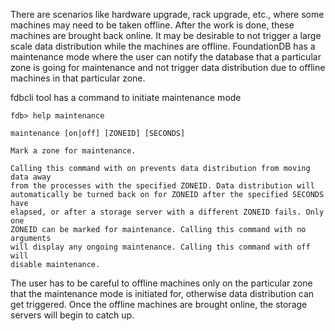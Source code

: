 There are scenarios like hardware upgrade, rack upgrade, etc., where some machines may need to be taken offline. After the work is done, these machines are brought back online. It may be desirable to not trigger a large scale data distribution while the machines are offline. FoundationDB has a maintenance mode where the user can notify the database that a particular zone is going for maintenance and not trigger data distribution due to offline machines in that particular zone. 

fdbcli tool has a command to initiate maintenance mode

```
fdb> help maintenance

maintenance [on|off] [ZONEID] [SECONDS]

Mark a zone for maintenance.

Calling this command with on prevents data distribution from moving data away
from the processes with the specified ZONEID. Data distribution will
automatically be turned back on for ZONEID after the specified SECONDS have
elapsed, or after a storage server with a different ZONEID fails. Only one
ZONEID can be marked for maintenance. Calling this command with no arguments
will display any ongoing maintenance. Calling this command with off will
disable maintenance.
```

The user has to be careful to offline machines only on the particular zone that the maintenance mode is initiated for, otherwise data distribution can get triggered. Once the offline machines are brought online, the storage servers will begin to catch up.